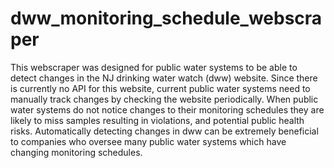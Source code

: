 # dww_monitoring_schedule_webscraper

This webscraper was designed for public water systems to be able to detect changes in the NJ drinking water watch (dww) website.  Since there is currently no API for this website, current public water systems need to manually track changes by checking the website periodically.  When public water systems do not notice changes to their monitoring schedules they are likely to miss samples resulting in violations, and potential public health risks. Automatically detecting changes in dww can be extremely beneficial to companies who oversee many public water systems which have changing monitoring schedules.  
